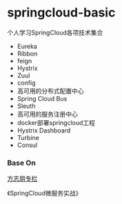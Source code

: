 # springcloud-basic

个人学习SpringCloud各项技术集合

- Eureka
- Ribbon
- feign
- Hystrix
- Zuul
- config
- 高可用的分布式配置中心
- Spring Cloud Bus
- Sleuth
- 高可用的服务注册中心
- docker部署springcloud工程
- Hystrix Dashboard
- Turbine
- Consul

### Base On

[方志朋专栏](https://www.fangzhipeng.com/spring-cloud.html)

《SpringCloud微服务实战》
